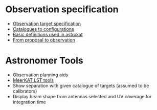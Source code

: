# Observation specification
* [Observation target specification](https://github.com/rubyvanrooyen/astrokat/wiki/Observation-target-specification)
* [Catalogues to configurations](https://github.com/rubyvanrooyen/astrokat/wiki/Catalogues-to-configurations)
* [Basic definitions used in astrokat](https://github.com/rubyvanrooyen/astrokat/wiki/Basic-definitions-used-in-astrokat)
* [From proposal to observation](https://github.com/rubyvanrooyen/astrokat/wiki/From-proposal-to-observation-schedule-block)

# Astronomer Tools
* Observation planning aids
* [MeerKAT LST tools](https://github.com/rubyvanrooyen/astrokat/wiki/MeerKAT-LST-tools)
* Show separation with given catalogue of targets (assumed to be calibrators)
* Display beam shape from antennas selected and UV coverage for integration time


